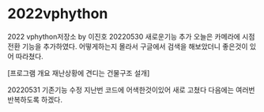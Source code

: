 # 2022vphython
2022 vphython저장소 by 이진호
20220530 새로운기능 추가
오늘은 카메라에 시점전환 기능을 추가하였다.
어떻게하는지 몰라서 구글에서 검색을 해보았더니 좋은것이 있어 따라쳤다.

[프로그램 개요 재난상황에 견디는 건물구조 설개]


20220531 기존기능 수정
지난번 코드에 어색한것이있어 새로 고쳤다
다음에는 여러번 반복하도록 하겠다.
